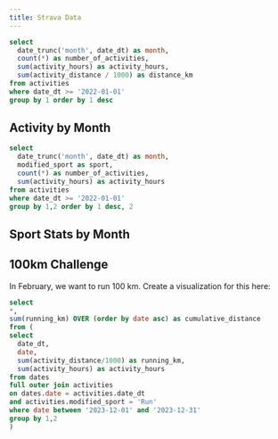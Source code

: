 ```yaml
---
title: Strava Data
---
```


```sql activities_by_month
select
  date_trunc('month', date_dt) as month,
  count(*) as number_of_activities,
  sum(activity_hours) as activity_hours,
  sum(activity_distance / 1000) as distance_km 
from activities
where date_dt >= '2022-01-01'
group by 1 order by 1 desc
```
## Activity by Month

<LineChart 
    data={activities_by_month} 
    x=month
    y=activity_hours 
    y2=distance_km
    y2SeriesType=bar
/>

```sql activities_by_sport_month
select
  date_trunc('month', date_dt) as month,
  modified_sport as sport,
  count(*) as number_of_activities,
  sum(activity_hours) as activity_hours
from activities
where date_dt >= '2022-01-01'
group by 1,2 order by 1 desc, 2
```

## Sport Stats by Month
<BarChart 
    data={activities_by_sport_month} 
    x=month
    series=sport
    y=activity_hours 
/>

## 100km Challenge
In February, we want to run 100 km. Create a visualization for this here:

```sql running_by_day
select
*, 
sum(running_km) OVER (order by date asc) as cumulative_distance
from (
select
  date_dt,
  date,
  sum(activity_distance/1000) as running_km,
  sum(activity_hours) as activity_hours
from dates
full outer join activities
on dates.date = activities.date_dt
and activities.modified_sport = 'Run' 
where date between '2023-12-01' and '2023-12-31'
group by 1,2
)
```

<LineChart data={running_by_day} x=date y=cumulative_distance yMax=105.0 yAxisTitle="Running Distance (km)">
    <ReferenceLine y=100.0 label="Target"/>
</LineChart>